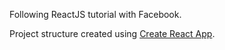 Following ReactJS tutorial with Facebook.

Project structure created using [Create React App](https://github.com/facebookincubator/create-react-app).
